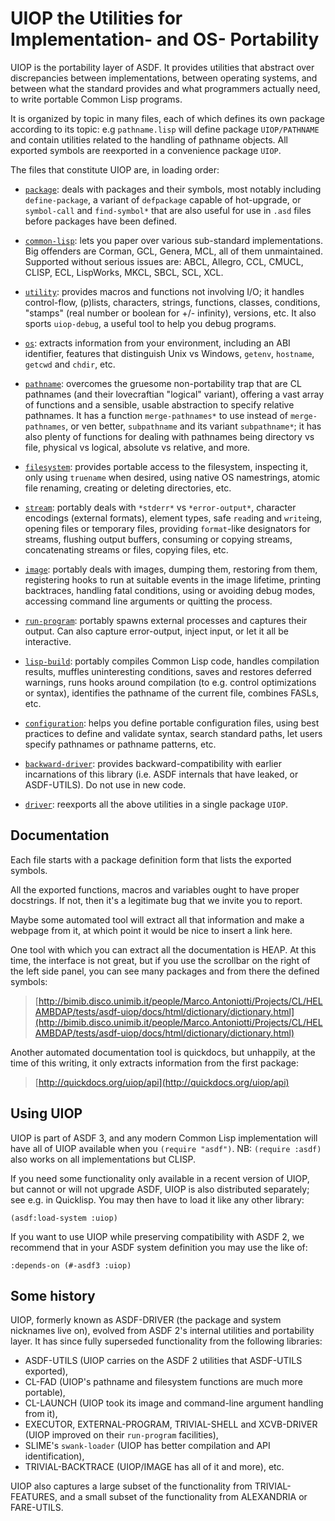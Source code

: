 UIOP the Utilities for Implementation- and OS- Portability
==========================================================

UIOP is the portability layer of ASDF.
It provides utilities that abstract over discrepancies between implementations,
between operating systems, and between what the standard provides and
what programmers actually need, to write portable Common Lisp programs.

It is organized by topic in many files, each of which defines its own package
according to its topic: e.g `pathname.lisp` will define package `UIOP/PATHNAME`
and contain utilities related to the handling of pathname objects.
All exported symbols are reexported in a convenience package `UIOP`.

The files that constitute UIOP are, in loading order:

* [`package`](package.lisp): deals with packages and their symbols, most
  notably including `define-package`, a variant of `defpackage` capable of
  hot-upgrade, or `symbol-call` and `find-symbol*` that are also useful
  for use in `.asd` files before packages have been defined.

* [`common-lisp`](common-lisp.lisp): lets you paper over various
  sub-standard implementations. Big offenders are
  Corman, GCL, Genera, MCL, all of them unmaintained.
  Supported without serious issues are:
  ABCL, Allegro, CCL, CMUCL, CLISP, ECL, LispWorks, MKCL, SBCL, SCL, XCL.

* [`utility`](utility.lisp): provides macros and functions not involving I/O;
  it handles control-flow, (p)lists, characters, strings, functions, classes,
  conditions, "stamps" (real number or boolean for +/- infinity), versions,
  etc. It also sports `uiop-debug`, a useful tool to help you debug programs.

* [`os`](os.lisp): extracts information from your environment, including
  an ABI identifier, features that distinguish Unix vs Windows,
  `getenv`, `hostname`, `getcwd` and `chdir`, etc.

* [`pathname`](pathname.lisp): overcomes the gruesome non-portability trap
  that are CL pathnames (and their lovecraftian "logical" variant),
  offering a vast array of functions and a sensible, usable abstraction
  to specify relative pathnames. It has a function `merge-pathnames*` to use
  instead of `merge-pathnames`, or ven better, `subpathname` and its variant
  `subpathname*`; it has also plenty of functions for dealing with pathnames
  being directory vs file, physical vs logical, absolute vs relative, and more.

* [`filesystem`](filesystem.lisp): provides portable access to the filesystem,
  inspecting it, only using `truename` when desired, using native OS namestrings,
  atomic file renaming, creating or deleting directories, etc.

* [`stream`](stream.lisp): portably deals with `*stderr*` vs `*error-output*`,
  character encodings (external formats), element types, safe `read`ing and
  `write`ing, opening files or temporary files, providing `format`-like
  designators for streams, flushing output buffers, consuming or copying
  streams, concatenating streams or files, copying files, etc.

* [`image`](image.lisp): portably deals with images, dumping them, restoring
  from them, registering hooks to run at suitable events in the image lifetime,
  printing backtraces, handling fatal conditions, using or avoiding debug modes,
  accessing command line arguments or quitting the process.

* [`run-program`](run-program.lisp): portably spawns external processes and
  captures their output. Can also capture error-output, inject input,
  or let it all be interactive.

* [`lisp-build`](lisp-build.lisp): portably compiles Common Lisp code,
  handles compilation results, muffles uninteresting conditions,
  saves and restores deferred warnings, runs hooks around compilation
  (to e.g. control optimizations or syntax), identifies the pathname
  of the current file, combines FASLs, etc.

* [`configuration`](configuration.lisp): helps you define portable
  configuration files, using best practices to define and validate syntax,
  search standard paths, let users specify pathnames or pathname patterns, etc.

* [`backward-driver`](backward-driver.lisp): provides backward-compatibility
  with earlier incarnations of this library (i.e. ASDF internals that have
  leaked, or ASDF-UTILS). Do not use in new code.

* [`driver`](driver.lisp): reexports all the above utilities
  in a single package `UIOP`.


Documentation
-------------

Each file starts with a package definition form that lists the exported symbols.

All the exported functions, macros and variables ought to have proper docstrings.
If not, then it's a legitimate bug that we invite you to report.

Maybe some automated tool will extract all that information and
make a webpage from it, at which point it would be nice to insert a link here.

One tool with which you can extract all the documentation is HEΛP.
At this time, the interface is not great, but if you use the scrollbar on the right
of the left side panel, you can see many packages and from there the defined symbols:

>  [http://bimib.disco.unimib.it/people/Marco.Antoniotti/Projects/CL/HELAMBDAP/tests/asdf-uiop/docs/html/dictionary/dictionary.html](http://bimib.disco.unimib.it/people/Marco.Antoniotti/Projects/CL/HELAMBDAP/tests/asdf-uiop/docs/html/dictionary/dictionary.html)

Another automated documentation tool is quickdocs, but unhappily, at the time of this writing,
it only extracts information from the first package:

>  [http://quickdocs.org/uiop/api](http://quickdocs.org/uiop/api)


Using UIOP
----------

UIOP is part of ASDF 3, and any modern Common Lisp implementation
will have all of UIOP available when you `(require "asdf")`.
NB: `(require :asdf)` also works on all implementations but CLISP.

If you need some functionality only available in a recent version of UIOP,
but cannot or will not upgrade ASDF, UIOP is also distributed separately;
see e.g. in Quicklisp. You may then have to load it like any other library:

	(asdf:load-system :uiop)

If you want to use UIOP while preserving compatibility with ASDF 2,
we recommend that in your ASDF system definition you may use the like of:

	:depends-on (#-asdf3 :uiop)


Some history
------------

UIOP, formerly known as ASDF-DRIVER (the package and system nicknames live on),
evolved from ASDF 2's internal utilities and portability layer.
It has since fully superseded functionality from the following libraries:

  * ASDF-UTILS (UIOP carries on the ASDF 2 utilities that ASDF-UTILS exported),
  * CL-FAD (UIOP's pathname and filesystem functions are much more portable),
  * CL-LAUNCH (UIOP took its image and command-line argument handling from it),
  * EXECUTOR, EXTERNAL-PROGRAM, TRIVIAL-SHELL and XCVB-DRIVER
    (UIOP improved on their `run-program` facilities),
  * SLIME's `swank-loader` (UIOP has better compilation and API identification),
  * TRIVIAL-BACKTRACE (UIOP/IMAGE has all of it and more), etc.

UIOP also captures a large subset of the functionality from TRIVIAL-FEATURES,
and a small subset of the functionality from ALEXANDRIA or FARE-UTILS.

